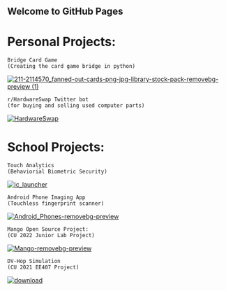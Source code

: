 ## Welcome to GitHub Pages

# Personal Projects:

```
Bridge Card Game
(Creating the card game bridge in python)
```
[![211-2114570_fanned-out-cards-png-jpg-library-stock-pack-removebg-preview (1)](https://user-images.githubusercontent.com/59896064/185467152-d54d878d-f43a-4d40-96ac-c95b1d7b8603.png)](https://github.com/antihex/Bridge.py/upload)


```
r/HardwareSwap Twitter bot   
(for buying and selling used computer parts)                           
```
[![HardwareSwap](https://user-images.githubusercontent.com/59896064/185461709-180ec938-4ee6-4ec6-9d6e-facbd40c53bf.png)](https://github.com/antihex/HWS-TwitterBot)





# School Projects:
```
Touch Analytics
(Behaviorial Biometric Security)
```
[![ic_launcher](https://user-images.githubusercontent.com/59896064/185467552-52556086-f28f-424c-bc55-8a415459d45e.png)
](https://github.com/antihex/TouchAnalytics)

```
Android Phone Imaging App
(Touchless fingerprint scanner)
```
[![Android_Phones-removebg-preview](https://user-images.githubusercontent.com/59896064/185461715-273f0105-d5bf-4c3a-9e1c-ce09c2eb96e0.png)](https://github.com/antihex/Raw_Camera_App_with_Mask)

```
Mango Open Source Project:
(CU 2022 Junior Lab Project)
```

[![Mango-removebg-preview](https://user-images.githubusercontent.com/59896064/185461688-2d034875-d3cb-4f61-b092-30be9a9970f1.png)](https://github.com/antihex/Mango-OpenSource-Sensor-WebApp)

```
DV-Hop Simulation
(CU 2021 EE407 Project)
```

[![download](https://user-images.githubusercontent.com/59896064/185466747-5f884dbb-43d3-4815-adb9-e656b536b227.png)](https://github.com/antihex/Wireless-Sensor-Networks-EE407)
